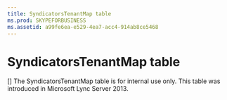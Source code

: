 ```yaml
---
title: SyndicatorsTenantMap table
ms.prod: SKYPEFORBUSINESS
ms.assetid: a99fe6ea-e529-4ea7-acc4-914ab8ce5468
---
```



# SyndicatorsTenantMap table
[]
The SyndicatorsTenantMap table is for internal use only. This table was introduced in Microsoft Lync Server 2013.
  
    
    


